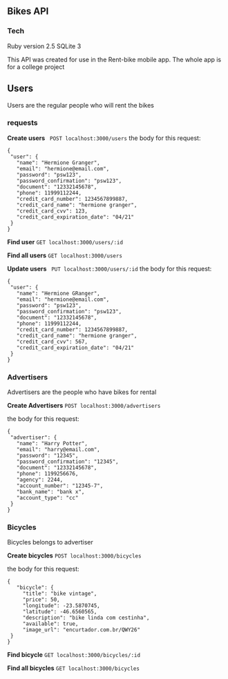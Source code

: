 ## Bikes API

### Tech
Ruby version 2.5
SQLite 3

This API was created for use in the Rent-bike mobile app. The whole app is for a college project

## Users
Users are the regular people who will rent the bikes

### requests
**Create users**  ` POST localhost:3000/users`
   the body for this request:
   ```
   {
    "user": {
      "name": "Hermione Granger",
      "email": "hermione@email.com",
      "password": "psw123",
      "password_confirmation": "psw123",
      "document": "12332145678",
      "phone": 11999112244,
      "credit_card_number": 1234567899887,
      "credit_card_name": "hermione granger",
      "credit_card_cvv": 123,
      "credit_card_expiration_date": "04/21"
    }
  }
  ```
**Find user**  `GET localhost:3000/users/:id`

**Find all users**  `GET localhost:3000/users`

**Update users**  ` PUT localhost:3000/users/:id`
   the body for this request:
   ```
   {
    "user": {
      "name": "Hermione GRanger",
      "email": "hermione@email.com",
      "password": "psw123",
      "password_confirmation": "psw123",
      "document": "12332145678",
      "phone": 11999112244,
      "credit_card_number": 1234567899887,
      "credit_card_name": "hermione granger",
      "credit_card_cvv": 567,
      "credit_card_expiration_date": "04/21"
    }
  }
  ```
### Advertisers
Advertisers are the people who have bikes for rental

  **Create Advertisers** `POST localhost:3000/advertisers`

   the body for this request:
   ```
   {
    "advertiser": {
      "name": "Harry Potter",
      "email": "harry@email.com",
      "password": "12345",
      "password_confirmation": "12345",
      "document": "12332145678",
      "phone": 1199256676,
      "agency": 2244,
      "account_number": "12345-7",
      "bank_name": "bank x",
      "account_type": "cc"
    }
  }
  ```

### Bicycles
Bicycles belongs to advertiser

  **Create bicycles** `POST localhost:3000/bicycles`

   the body for this request:
   ```
   {
	  "bicycle": {
		"title": "bike vintage",
		"price": 50,
		"longitude": -23.5870745,
		"latitude": -46.6560565,
		"description": "bike linda com cestinha",
		"available": true,
		"image_url": "encurtador.com.br/QWY26"
	}
}
```
**Find bicycle**  `GET localhost:3000/bicycles/:id`

**Find all bicycles**  `GET localhost:3000/bicycles`
